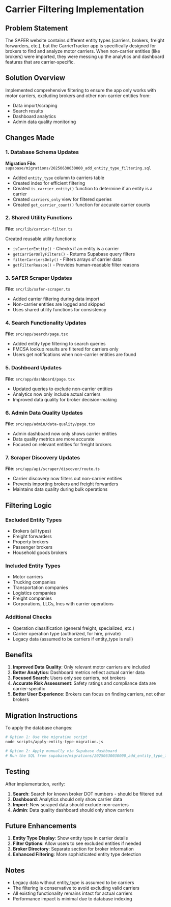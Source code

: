 # Carrier Filtering Implementation

## Problem Statement

The SAFER website contains different entity types (carriers, brokers, freight forwarders, etc.), but the CarrierTracker app is specifically designed for brokers to find and analyze motor carriers. When non-carrier entities (like brokers) were imported, they were messing up the analytics and dashboard features that are carrier-specific.

## Solution Overview

Implemented comprehensive filtering to ensure the app only works with motor carriers, excluding brokers and other non-carrier entities from:
- Data import/scraping
- Search results
- Dashboard analytics
- Admin data quality monitoring

## Changes Made

### 1. Database Schema Updates

**Migration File**: `supabase/migrations/20250630030000_add_entity_type_filtering.sql`

- Added `entity_type` column to carriers table
- Created index for efficient filtering
- Created `is_carrier_entity()` function to determine if an entity is a carrier
- Created `carriers_only` view for filtered queries
- Created `get_carrier_count()` function for accurate carrier counts

### 2. Shared Utility Functions

**File**: `src/lib/carrier-filter.ts`

Created reusable utility functions:
- `isCarrierEntity()` - Checks if an entity is a carrier
- `getCarrierOnlyFilters()` - Returns Supabase query filters
- `filterCarriersOnly()` - Filters arrays of carrier data
- `getFilterReason()` - Provides human-readable filter reasons

### 3. SAFER Scraper Updates

**File**: `src/lib/safer-scraper.ts`

- Added carrier filtering during data import
- Non-carrier entities are logged and skipped
- Uses shared utility functions for consistency

### 4. Search Functionality Updates

**File**: `src/app/search/page.tsx`

- Added entity type filtering to search queries
- FMCSA lookup results are filtered for carriers only
- Users get notifications when non-carrier entities are found

### 5. Dashboard Updates

**File**: `src/app/dashboard/page.tsx`

- Updated queries to exclude non-carrier entities
- Analytics now only include actual carriers
- Improved data quality for broker decision-making

### 6. Admin Data Quality Updates

**File**: `src/app/admin/data-quality/page.tsx`

- Admin dashboard now only shows carrier entities
- Data quality metrics are more accurate
- Focused on relevant entities for freight brokers

### 7. Scraper Discovery Updates

**File**: `src/app/api/scraper/discover/route.ts`

- Carrier discovery now filters out non-carrier entities
- Prevents importing brokers and freight forwarders
- Maintains data quality during bulk operations

## Filtering Logic

### Excluded Entity Types
- Brokers (all types)
- Freight forwarders
- Property brokers
- Passenger brokers
- Household goods brokers

### Included Entity Types
- Motor carriers
- Trucking companies
- Transportation companies
- Logistics companies
- Freight companies
- Corporations, LLCs, Incs with carrier operations

### Additional Checks
- Operation classification (general freight, specialized, etc.)
- Carrier operation type (authorized, for hire, private)
- Legacy data (assumed to be carriers if entity_type is null)

## Benefits

1. **Improved Data Quality**: Only relevant motor carriers are included
2. **Better Analytics**: Dashboard metrics reflect actual carrier data
3. **Focused Search**: Users only see carriers, not brokers
4. **Accurate Risk Assessment**: Safety ratings and compliance data are carrier-specific
5. **Better User Experience**: Brokers can focus on finding carriers, not other brokers

## Migration Instructions

To apply the database changes:

```bash
# Option 1: Use the migration script
node scripts/apply-entity-type-migration.js

# Option 2: Apply manually via Supabase dashboard
# Run the SQL from supabase/migrations/20250630030000_add_entity_type_filtering.sql
```

## Testing

After implementation, verify:

1. **Search**: Search for known broker DOT numbers - should be filtered out
2. **Dashboard**: Analytics should only show carrier data
3. **Import**: New scraped data should exclude non-carriers
4. **Admin**: Data quality dashboard should only show carriers

## Future Enhancements

1. **Entity Type Display**: Show entity type in carrier details
2. **Filter Options**: Allow users to see excluded entities if needed
3. **Broker Directory**: Separate section for broker information
4. **Enhanced Filtering**: More sophisticated entity type detection

## Notes

- Legacy data without entity_type is assumed to be carriers
- The filtering is conservative to avoid excluding valid carriers
- All existing functionality remains intact for actual carriers
- Performance impact is minimal due to database indexing 